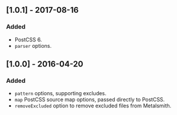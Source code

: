 ## [1.0.1] - 2017-08-16
### Added
- PostCSS 6.
- `parser` options.

## [1.0.0] - 2016-04-20
### Added
- `pattern` options, supporting excludes.
- `map` PostCSS source map options, passed directly to PostCSS.
- `removeExcluded` option to remove excluded files from Metalsmith.

